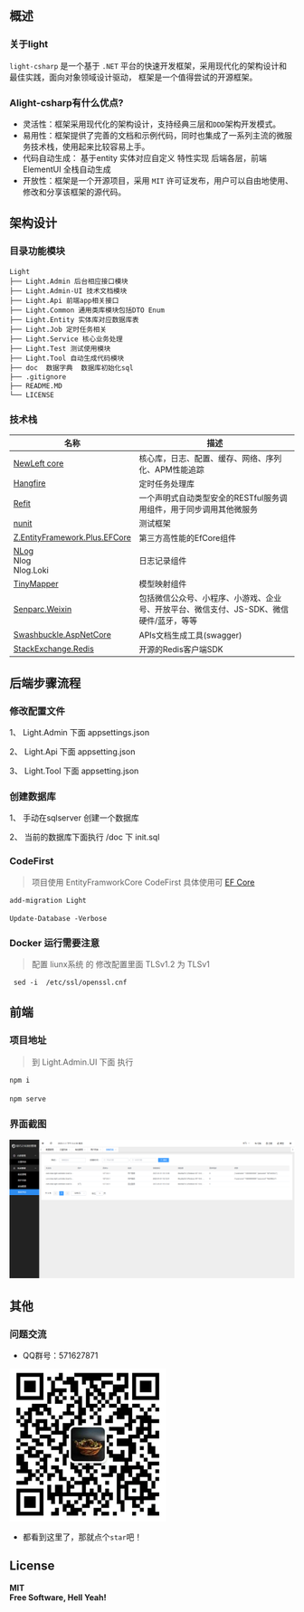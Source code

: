 

## 概述
### 关于light

`light-csharp` 是一个基于 `.NET` 平台的快速开发框架，采用现代化的架构设计和最佳实践，面向对象领域设计驱动，  框架是一个值得尝试的开源框架。


### Alight-csharp有什么优点?

- 灵活性：框架采用现代化的架构设计，支持经典三层和`DDD`架构开发模式。
- 易用性：框架提供了完善的文档和示例代码，同时也集成了一系列主流的微服务技术栈，使用起来比较容易上手。
- 代码自动生成： 基于entity 实体对应自定义 特性实现 后端各层，前端ElementUI  全栈自动生成
- 开放性：框架是一个开源项目，采用 `MIT` 许可证发布，用户可以自由地使用、修改和分享该框架的源代码。

## 架构设计

### 目录功能模块

```
Light 
├── Light.Admin 后台相应接口模块
├── Light.Admin-UI 技术文档模块
├── Light.Api 前端app相关接口
├── Light.Common 通用类库模块包括DTO Enum
├── Light.Entity 实体库对应数据库表
├── Light.Job 定时任务相关
├── Light.Service 核心业务处理
├── Light.Test 测试使用模块
├── Light.Tool 自动生成代码模块
├── doc  数据字典  数据库初始化sql
├── .gitignore
├── README.MD
└── LICENSE
```

### 技术栈

| 名称                                                         | 描述                                                         |
| ------------------------------------------------------------ | ------------------------------------------------------------ |
| <a target="_blank" href="https://github.com/NewLifeX/X">NewLeft core</a> | 核心库，日志、配置、缓存、网络、序列化、APM性能追踪                                 |
| <a target="_blank" href="https://github.com/HangfireIO/Hangfire">Hangfire</a> | 定时任务处理库                                      |
| <a target="_blank" href="https://github.com/reactiveui/refit">Refit</a> | 一个声明式自动类型安全的RESTful服务调用组件，用于同步调用其他微服务 | 
| <a target="_blank" href="https://github.com/nunit/nunit">nunit</a> | 测试框架 | 
| <a target="_blank" href="https://entityframework-plus.net">Z.EntityFramework.Plus.EFCore</a> | 第三方高性能的EfCore组件                                     |
| <a target="_blank" href="https://github.com/NLog/NLog">NLog</a><br />Nlog<br />Nlog.Loki | 日志记录组件                                                 |
| <a target="_blank" href="https://github.com/TinyMapper/TinyMapper">TinyMapper</a> | 模型映射组件     
| <a target="_blank" href="https://github.com/Senparc/WeiXinMPSDK">Senparc.Weixin</a> | 包括微信公众号、小程序、小游戏、企业号、开放平台、微信支付、JS-SDK、微信硬件/蓝牙，等等
| <a target="_blank" href="https://github.com/domaindrivendev/Swashbuckle.AspNetCore">Swashbuckle.AspNetCore</a> | APIs文档生成工具(swagger)                                    |
| <a target="_blank" href="https://github.com/StackExchange/StackExchange.Redis">StackExchange.Redis</a> | 开源的Redis客户端SDK                                         |

## 后端步骤流程

### 修改配置文件

1、 Light.Admin  下面 appsettings.json

2、 Light.Api  下面 appsetting.json

3、 Light.Tool 下面 appsetting.json

### 创建数据库
1、 手动在sqlserver 创建一个数据库

2、 当前的数据库下面执行 /doc 下 init.sql

### CodeFirst 
>  项目使用 EntityFramworkCore CodeFirst 具体使用可 <a target="_blank" href="https://learn.microsoft.com/zh-cn/ef/core/extensions/">EF Core</a>

```shell
add-migration Light

Update-Database -Verbose

```
### Docker 运行需要注意

> 配置 liunx系统 的  修改配置里面  TLSv1.2  为 TLSv1

```shell
 sed -i  /etc/ssl/openssl.cnf

```

## 前端

### 项目地址

> 到 Light.Admin.UI 下面 执行

```javascript
npm i

npm serve

```

### 界面截图

![运行效果](https://github.com/Echosong/light/blob/main/web.png?raw=true)

## 其他

### 问题交流
- QQ群号：571627871

![img](https://github.com/Echosong/beego_element_cms/blob/main/doc/wx.png?raw=true)

- 都看到这里了，那就点个`star`吧！

## License

**MIT**   
**Free Software, Hell Yeah!**
